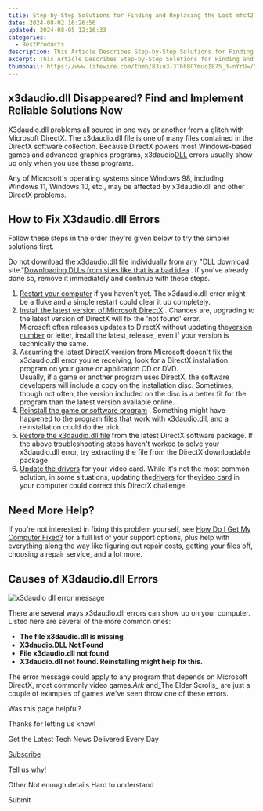 ```yaml
---
title: Step-by-Step Solutions for Finding and Replacing the Lost mfc42.dll File
date: 2024-08-02 16:26:56
updated: 2024-08-05 12:16:33
categories:
  - BestProducts
description: This Article Describes Step-by-Step Solutions for Finding and Replacing the Lost mfc42.dll File
excerpt: This Article Describes Step-by-Step Solutions for Finding and Replacing the Lost mfc42.dll File
thumbnail: https://www.lifewire.com/thmb/83iu3-3Thh8CYmuoI875_3-nYrU=/540x405/filters:no_upscale():max_bytes(150000):strip_icc():format(webp)/mfc42-dll-error-message-5af065a01f4e130037445df2.PNG
---
```


## x3daudio.dll Disappeared? Find and Implement Reliable Solutions Now
 X3daudio.dll problems all source in one way or another from a glitch with Microsoft DirectX. The x3daudio.dll file is one of many files contained in the DirectX software collection. Because DirectX powers most Windows-based games and advanced graphics programs, x3daudio[DLL](https://www.lifewire.com/what-is-a-dll-file-2625852) errors usually show up only when you use these programs.

 Any of Microsoft's operating systems since Windows 98, including Windows 11, Windows 10, etc., may be affected by x3daudio.dll and other DirectX problems.

## How to Fix X3daudio.dll Errors

 Follow these steps in the order they're given below to try the simpler solutions first.  

 Do not download the x3daudio.dll file individually from any "DLL download site."[Downloading DLLs from sites like that is a bad idea](https://www.lifewire.com/important-reasons-not-to-download-dll-files-2624455) . If you've already done so, remove it immediately and continue with these steps.

1. [Restart your computer](https://www.lifewire.com/how-to-reboot-a-computer-2624568) if you haven't yet. The x3daudio.dll error might be a fluke and a simple restart could clear it up completely.
2. [Install the latest version of Microsoft DirectX](https://www.lifewire.com/how-to-download-install-directx-2624489) . Chances are, upgrading to the latest version of DirectX will fix the 'not found' error.  
 Microsoft often releases updates to DirectX without updating the[version number](https://www.lifewire.com/version-number-2626043) or letter, install the latest_release_ even if your version is technically the same.
3. Assuming the latest DirectX version from Microsoft doesn't fix the x3daudio.dll error you're receiving, look for a DirectX installation program on your game or application CD or DVD.  
 Usually, if a game or another program uses DirectX, the software developers will include a copy on the installation disc. Sometimes, though not often, the version included on the disc is a better fit for the program than the latest version available online.
4. [Reinstall the game or software program](https://www.lifewire.com/what-is-the-proper-way-to-reinstall-a-software-program-2624478) . Something might have happened to the program files that work with x3daudio.dll, and a reinstallation could do the trick.
5. [Restore the x3daudio.dll file](https://www.lifewire.com/how-to-restore-a-missing-directx-dll-file-2624516) from the latest DirectX software package. If the above troubleshooting steps haven't worked to solve your x3daudio.dll error, try extracting the file from the DirectX downloadable package.
6. [Update the drivers](https://www.lifewire.com/how-to-update-drivers-in-windows-2619214) for your video card. While it's not the most common solution, in some situations, updating the[drivers](https://www.lifewire.com/what-is-a-device-driver-2625796) for the[video card](https://www.lifewire.com/what-is-a-video-card-2618161) in your computer could correct this DirectX challenge.

## Need More Help?

 If you're not interested in fixing this problem yourself, see [How Do I Get My Computer Fixed?](https://www.lifewire.com/how-do-i-get-my-computer-fixed-2625167) for a full list of your support options, plus help with everything along the way like figuring out repair costs, getting your files off, choosing a repair service, and a lot more.

## Causes of X3daudio.dll Errors

![x3daudio dll error message](https://www.lifewire.com/thmb/tZxCBCSXh2pzOsg6bbfbTaLKnv8=/1500x0/filters:no_upscale():max_bytes(150000):strip_icc():format(webp)/x3daudio-dll-error-message-cb48cb5b5cfe4201b4f77df742e51f4a.png)

 There are several ways x3daudio.dll errors can show up on your computer. Listed here are several of the more common ones:

* **The file x3daudio.dll is missing**
* **X3daudio.DLL Not Found**
* **File x3daudio.dll not found**
* **X3daudio.dll not found. Reinstalling might help fix this.**

 The error message could apply to any program that depends on Microsoft DirectX, most commonly video games._Ark_ and_The Elder Scrolls_ are just a couple of examples of games we've seen throw one of these errors.

Was this page helpful?

Thanks for letting us know!

 Get the Latest Tech News Delivered Every Day

[Subscribe](https://www.lifewire.com/#)

Tell us why!

 Other  Not enough details  Hard to understand

 Submit

<ins class="adsbygoogle"
     style="display:block"
     data-ad-format="autorelaxed"
     data-ad-client="ca-pub-7571918770474297"
     data-ad-slot="1223367746"></ins>



<ins class="adsbygoogle"
     style="display:block"
     data-ad-client="ca-pub-7571918770474297"
     data-ad-slot="8358498916"
     data-ad-format="auto"
     data-full-width-responsive="true"></ins>
